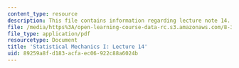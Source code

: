 ```yaml
---
content_type: resource
description: This file contains information regarding lecture note 14.
file: /media/https%3A/open-learning-course-data-rc.s3.amazonaws.com/8-333-statistical-mechanics-i-statistical-mechanics-of-particles-fall-2013/89259a8fd183acfaec06922c88a6024b_MIT8_333F13_Lec14.pdf
file_type: application/pdf
resourcetype: Document
title: 'Statistical Mechanics I: Lecture 14'
uid: 89259a8f-d183-acfa-ec06-922c88a6024b
---
```

